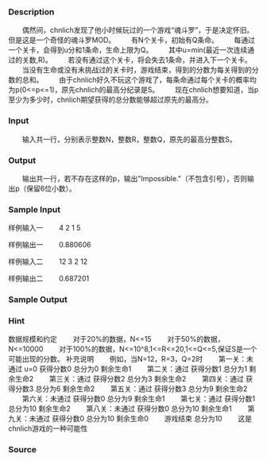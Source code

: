 
### Description

　　偶然间，chnlich发现了他小时候玩过的一个游戏“魂斗罗”，于是决定怀旧。但是这是一个奇怪的魂斗罗MOD。
　　有N个关卡，初始有Q条命。
　　每通过一个关卡，会得到u分和1条命，生命上限为Q。
　　其中u=min(最近一次连续通过的关数,R)。
　　若没有通过这个关卡，将会失去1条命，并进入下一个关卡。
　　当没有生命或没有未挑战过的关卡时，游戏结束，得到的分数为每关得到的分数的总和。
　　由于chnlich好久不玩这个游戏了，每条命通过每个关卡的概率均为p(0<=p<=1)，原先chnlich的最高分纪录是S。
　　现在chnlich想要知道，当p至少为多少时，chnlich期望获得的总分数能够超过原先的最高分。



### Input

　　输入共一行，分别表示整数N，整数R，整数Q，原先的最高分整数S。


### Output
　　输出共一行，若不存在这样的p，输出"Impossible."（不包含引号），否则输出p（保留6位小数）。

### Sample Input
样例输入一
　　4 2 1 5

样例输出一
　　0.880606

样例输入二
　　12 3 2 12

样例输出二
　　0.687201


### Sample Output

### Hint
数据规模和约定
　　对于20%的数据，N<=15
　　对于50%的数据，N<=10000
　　对于100%的数据，N<=10^8,1<=R<=20,1<=Q<=5,保证S是一个可能出现的分数。
补充说明
　　例如，当N=12，R=3，Q=2时
　　第一关：未通过 u=0 获得分数0 总分为0 剩余生命1
　　第二关：通过 获得分数1 总分为1 剩余生命2
　　第三关：通过 获得分数2 总分为3 剩余生命2
　　第四关：通过 获得分数3 总分为6 剩余生命2
　　第五关：通过 获得分数3 总分为9 剩余生命2
　　第六关：未通过 获得分数0 总分为9 剩余生命1
　　第七关：通过 获得分数1 总分为10 剩余生命2
　　第八关：未通过 获得分数0 总分为10 剩余生命1
　　第九关：未通过 获得分数0 总分为10 剩余生命0
　　游戏结束 总分为10
　　这是chnlich游戏的一种可能性

### Source
